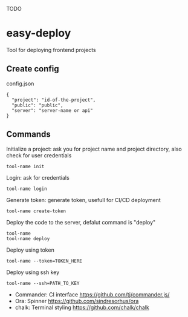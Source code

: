 TODO

# easy-deploy

Tool for deploying frontend projects

## Create config

config.json

```
{
  "project": "id-of-the-project",
  "public": "public",
  "server": "server-name or api"
}
```

## Commands

Initialize a project: ask you for project name and project directory, also check for user credentials

```
tool-name init
```

Login: ask for credentials

```
tool-name login
```

Generate token: generate token, usefull for CI/CD deployment

```
tool-name create-token
```

Deploy the code to the server, defalut command is "deploy"

```
tool-name
tool-name deploy
```

Deploy using token

```
tool-name --token=TOKEN_HERE
```

Deploy using ssh key

```
tool-name --ssh=PATH_TO_KEY
```

* Commander: CI interface https://github.com/tj/commander.js/
* Ora: Spinner https://github.com/sindresorhus/ora
* chalk: Terminal styling https://github.com/chalk/chalk
